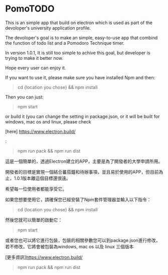 # PomoTODO

This is an simple app that build on electron which is used as part of the devoloper's university application profile.

The devoloper's goal is to make an simple, easy-to-use app that combind the function of todo list and a Pomodoro Technique timer.

In version 1.0.1, It is still too simple to achive this goal, but developer is trying to make it better now.

Hope every user can enjoy it.

If you want to use it, please make sure you have installed Npm and then:

> cd {location you chose} && npm install

Then you can just:

> npm start

or build it (you can change the setting in package.json, or it will be built for windows, mac os and linux, please check 

[here] https://www.electron.build/

:

> npm run pack && npm run dist



這是一個簡單的，透過Electron建立的APP，主要是為了開發者的大學申請所用。

開發者的目標是實現一個結合蕃茄鐘和待辦事項，並且易於使用的APP，但目前為止，1.0.1版本離這個目標還很遠。

希望每一位使用者都能享受它。

如果您想要使用它，請確保您已經安裝了Npm套件管理器並輸入以下指令：

> cd {location you chose} && npm install

然後您就可以簡單的啟動它：

> npm start

或者您也可以將它進行包裝，包裝的相關參數您可以到package.json進行修改，若不修改，它將會被包裝為windows, mac os 以及 linux 三個版本

[更多資訊]https://www.electron.build/

> npm run pack && npm run dist

